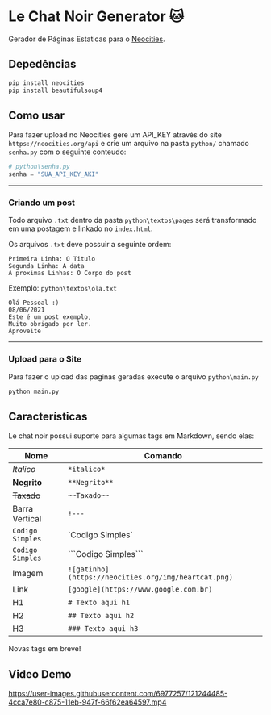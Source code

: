 # Le Chat Noir Generator :cat:
Gerador de Páginas Estaticas para o [Neocities](hhtp://neocities.org/).

## Depedências

```bash
pip install neocities
pip install beautifulsoup4
```

## Como usar

Para fazer upload no Neocities gere um API_KEY através do site `https://neocities.org/api` e crie um arquivo na pasta `python/` chamado `senha.py` com o seguinte conteudo:

```python
# python\senha.py
senha = "SUA_API_KEY_AKI"
```

* * *
### Criando um post
Todo arquivo `.txt` dentro da pasta `python\textos\pages` será transformado em uma postagem e linkado no `index.html`.

Os arquivos `.txt` deve possuir a seguinte ordem:
```
Primeira Linha: O Titulo
Segunda Linha: A data
A proximas Linhas: O Corpo do post
```

Exemplo:
`python\textos\ola.txt`
```
Olá Pessoal :)
08/06/2021
Este é um post exemplo,
Muito obrigado por ler.
Aproveite 
```

* * *

### Upload para o Site
Para fazer o upload das paginas geradas execute o arquivo `python\main.py`

``` bash
python main.py
```

## Características
Le chat noir possui suporte para algumas tags em Markdown, sendo elas:

| Nome             | Comando                                              |
|------------------|------------------------------------------------------|
| *Italico*        | `*italico*`                                          |
| **Negrito**      | `**Negrito**`                                        |
| ~~Taxado~~       | `~~Taxado~~`                                         |
| Barra Vertical   | `!---`                                               |
| `Codigo Simples` | \`Codigo Simples\`                                   |
| ``Codigo Simples``| \`\`\`Codigo Simples\`\`\`                          |
| Imagem           | `![gatinho](https://neocities.org/img/heartcat.png)` |
| Link             | `[google](https://www.google.com.br)`                |
| H1               | `# Texto aqui h1`                                    |
| H2               | `## Texto aqui h2`                                   |
| H3               | `### Texto aqui h3`                                  |

Novas tags em breve!

## Video Demo
https://user-images.githubusercontent.com/6977257/121244485-4cca7e80-c875-11eb-947f-66f62ea64597.mp4
